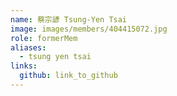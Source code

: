 ```yaml
---
name: 蔡宗諺 Tsung-Yen Tsai 
image: images/members/404415072.jpg 
role: formerMem
aliases:
  - tsung yen tsai
links:
  github: link_to_github 
---
```

